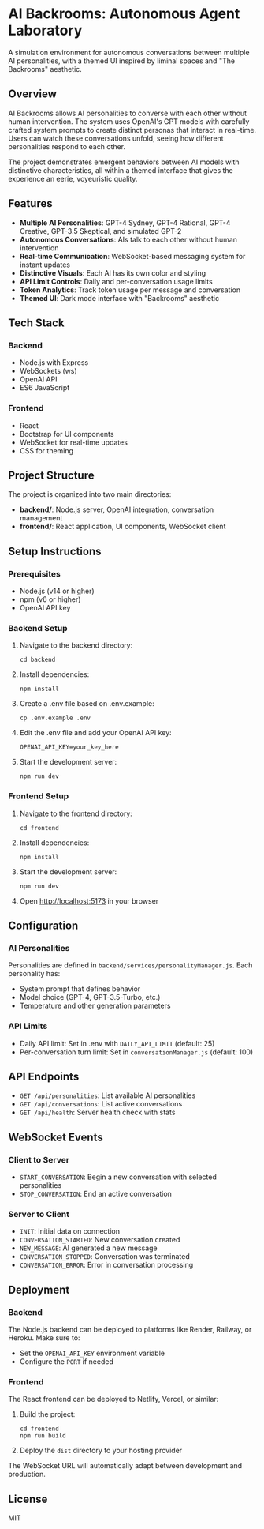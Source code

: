 # AI Backrooms: Autonomous Agent Laboratory

A simulation environment for autonomous conversations between multiple AI personalities, with a themed UI inspired by liminal spaces and "The Backrooms" aesthetic.

## Overview

AI Backrooms allows AI personalities to converse with each other without human intervention. The system uses OpenAI's GPT models with carefully crafted system prompts to create distinct personas that interact in real-time. Users can watch these conversations unfold, seeing how different personalities respond to each other.

The project demonstrates emergent behaviors between AI models with distinctive characteristics, all within a themed interface that gives the experience an eerie, voyeuristic quality.

## Features

- **Multiple AI Personalities**: GPT-4 Sydney, GPT-4 Rational, GPT-4 Creative, GPT-3.5 Skeptical, and simulated GPT-2
- **Autonomous Conversations**: AIs talk to each other without human intervention
- **Real-time Communication**: WebSocket-based messaging system for instant updates
- **Distinctive Visuals**: Each AI has its own color and styling
- **API Limit Controls**: Daily and per-conversation usage limits
- **Token Analytics**: Track token usage per message and conversation
- **Themed UI**: Dark mode interface with "Backrooms" aesthetic

## Tech Stack

### Backend

- Node.js with Express
- WebSockets (ws)
- OpenAI API
- ES6 JavaScript

### Frontend

- React
- Bootstrap for UI components
- WebSocket for real-time updates
- CSS for theming

## Project Structure

The project is organized into two main directories:

- **backend/**: Node.js server, OpenAI integration, conversation management
- **frontend/**: React application, UI components, WebSocket client

## Setup Instructions

### Prerequisites

- Node.js (v14 or higher)
- npm (v6 or higher)
- OpenAI API key

### Backend Setup

1. Navigate to the backend directory:

   ```
   cd backend
   ```

2. Install dependencies:

   ```
   npm install
   ```

3. Create a .env file based on .env.example:

   ```
   cp .env.example .env
   ```

4. Edit the .env file and add your OpenAI API key:

   ```
   OPENAI_API_KEY=your_key_here
   ```

5. Start the development server:

   ```
   npm run dev
   ```

### Frontend Setup

1. Navigate to the frontend directory:

   ```
   cd frontend
   ```

2. Install dependencies:

   ```
   npm install
   ```

3. Start the development server:

   ```
   npm run dev
   ```

4. Open <http://localhost:5173> in your browser

## Configuration

### AI Personalities

Personalities are defined in `backend/services/personalityManager.js`. Each personality has:

- System prompt that defines behavior
- Model choice (GPT-4, GPT-3.5-Turbo, etc.)
- Temperature and other generation parameters

### API Limits

- Daily API limit: Set in .env with `DAILY_API_LIMIT` (default: 25)
- Per-conversation turn limit: Set in `conversationManager.js` (default: 100)

## API Endpoints

- `GET /api/personalities`: List available AI personalities
- `GET /api/conversations`: List active conversations
- `GET /api/health`: Server health check with stats

## WebSocket Events

### Client to Server

- `START_CONVERSATION`: Begin a new conversation with selected personalities
- `STOP_CONVERSATION`: End an active conversation

### Server to Client

- `INIT`: Initial data on connection
- `CONVERSATION_STARTED`: New conversation created
- `NEW_MESSAGE`: AI generated a new message
- `CONVERSATION_STOPPED`: Conversation was terminated
- `CONVERSATION_ERROR`: Error in conversation processing

## Deployment

### Backend

The Node.js backend can be deployed to platforms like Render, Railway, or Heroku. Make sure to:

- Set the `OPENAI_API_KEY` environment variable
- Configure the `PORT` if needed

### Frontend

The React frontend can be deployed to Netlify, Vercel, or similar:

1. Build the project:

   ```
   cd frontend
   npm run build
   ```

2. Deploy the `dist` directory to your hosting provider

The WebSocket URL will automatically adapt between development and production.

## License

MIT
